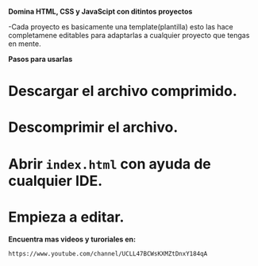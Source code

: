**Domina HTML, CSS y JavaScipt con ditintos proyectos**

-Cada proyecto es basicamente una template(plantilla) esto las hace completamene      editables para adaptarlas a cualquier proyecto que tengas en mente.

**Pasos para usarlas**

# Descargar el archivo comprimido.

# Descomprimir el archivo.

# Abrir `index.html` con ayuda de cualquier IDE.

# Empieza a editar.

**Encuentra mas videos y turoriales en:**

`https://www.youtube.com/channel/UCLL47BCWsKXMZtDnxY184qA`
